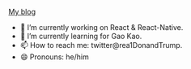 [My blog](https://blog.yungeeker.com)

- 🔭 I’m currently working on React & React-Native.
- 🌱 I’m currently learning for Gao Kao.
- 📫 How to reach me: twitter@rea1DonandTrump.
- 😄 Pronouns: he/him

